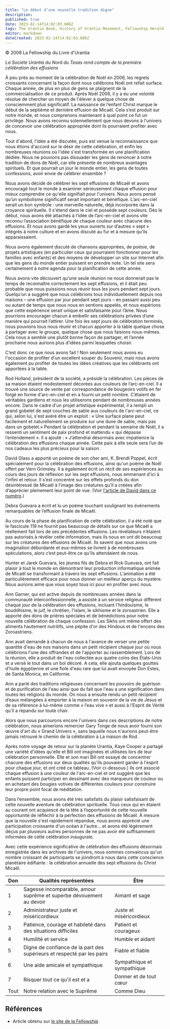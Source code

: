 ```yaml
---
title: "Le début d’une nouvelle tradition digne"
description: 
published: true
date: 2023-02-14T14:02:03.086Z
tags: The Urantia Book, History of Urantia Movement, Fellowship Herald, article
editor: markdown
dateCreated: 2023-02-14T14:02:03.086Z
---
```


<p class="v-card v-sheet theme--light grey lighten-3 px-2">© 2008 La Fellowship du Livre d'Urantia</p>


_La Société Urantia du Nord du Texas rend compte de la première célébration des effusions_  

À peu près au moment de la célébration de Noël en 2006, les regrets croissants concernant la façon dont nous célébrons Noël ont refait surface. Chaque année, de plus en plus de gens se plaignent de la commercialisation de ce produit. Après Noël 2006, il y a eu une volonté résolue de chercher un moyen de l'élever à quelque chose de consciemment plus significatif. La naissance de l’enfant Christ marque le début de la septième et dernière effusion de Micaël. Cela s’est produit sur notre monde, et nous comprenons maintenant à quel point ce fut un privilège. Nous avons reconnu solennellement que nous devons à l'univers de concevoir une célébration appropriée dont ils pourraient profiter avec nous. 

Tout d'abord, l'idée a été discutée, puis est venue la reconnaissance que nous étions d'accord sur le désir de cette célébration, et enfin les nombreuses réunions où l'idée s'est transformée en une planification dédiée. Nous ne pouvions pas dissuader les gens de renoncer à notre tradition de dons de Noël, car elle présente de nombreux avantages spirituels. Et que pourrait un jour le monde entier, les gens de toutes confessions, avoir envie de célébrer ensemble ?  

Nous avons décidé de célébrer les sept effusions de Micaël et avons encouragé tout le monde à examiner sérieusement chaque effusion pour mieux comprendre ce qu'elle signifiait pour l'univers. Nous avons pensé qu’un symbolisme significatif serait important et bénéfique. L’arc-en-ciel serait un bon symbole : une merveille naturelle, déjà incorporée dans la croyance spirituelle. Il s'étend dans le ciel et possède sept couleurs. Dès le début, nous avons été attachés à l’idée de l’arc-en-ciel et avons vite reconnu l’association bénéfique de chaque couleur avec chacune des effusions. Et nous avons gardé les yeux ouverts sur d’autres « sept » intégrés à notre culture et en avons discuté au fur et à mesure qu’ils apparaissaient. 

Nous avons également discuté de chansons appropriées, de poésie, de projets artistiques (en particulier ceux qui pourraient fonctionner pour les familles avec enfants) et des moyens de développer un site sur Internet afin que les gens du monde entier puissent en prendre note. Un tel site sera certainement à notre agenda pour la planification de cette année. 

Nous avons vite découvert qu’une seule réunion ne nous donnerait pas le temps de reconnaître correctement les sept effusions, et il était peu probable que nous puissions nous réunir tous les jours pendant sept jours. Quelqu’un a suggéré que nous célébrions tous individuellement depuis nos maisons – une effusion par jour pendant sept jours – en passant aussi peu ou autant de temps que nous nous en sentions appelés, et nous espérions que cette expérience serait unique et satisfaisante pour l’âme. Nous pourrions encourager chacun à embellir ses célébrations privées d’une manière qui pourrait l’attirer. Une fois les sept jours de célébration terminés, nous pouvions tous nous réunir et chacun apporter à la table quelque chose à partager avec le groupe, quelque chose que nous faisions nous-mêmes. Cela nous a semblé une plutôt bonne façon de partager, et l’année prochaine nous aurions plus d’idées parmi lesquelles choisir. 

C’est donc ce que nous avons fait ! Non seulement nous avons eu l'occasion de profiter d'un excellent souper du Souvenir, mais nous avons également pu profiter de toutes les idées créatives que les célébrants ont apportées à la table. 

Rod Holland, président de la société, a présidé la célébration. Les pièces de sa maison étaient modestement décorées aux couleurs de l’arc-en-ciel. Il a trouvé une source de vente par correspondance de bougeoirs votifs en fer forgé en forme d'arc-en-ciel et en a fourni un petit nombre. C’étaient de véritables gardiens et nous les utiliserons pendant de nombreuses années encore. Dans le cadre d'un projet artistique expérimental, il a rempli un grand gobelet de sept couches de sable aux couleurs de l'arc-en-ciel, ce qui, selon lui, s'est avéré être un exploit : « Une surface plane peut facilement et naturellement se produire sur une dune de sable, mais pas dans un gobelet.» Pendant la célébration et pendant la semaine de Noël, il a ressenti un sentiment de paix profond et inattendu « qui dépasse l’entendement ». Il a ajouté : « J’attendrai désormais avec impatience la célébration des effusions chaque année. Cette paix à elle seule sera l’un de nos cadeaux les plus précieux pour la saison. 

David Glass a apporté un poème de son cher ami, K. Brendi Poppel, écrit spécialement pour la célébration des effusions, ainsi qu'un poème de Noël offert par Vern Grimsley. Il a également écrit un récit de ses expériences au cours des jours de réflexion sur les sept effusions, nous emmenant d'ici à l'infini et retour. Il s’est concentré sur les effets profonds du don désintéressé de Micaël à l’image des créatures qu’il a créées afin d’apprécier pleinement leur point de vue. (Voir [l'article de David dans ce numéro](/fr/article/David_Glass/The_Significance_of_the_Sevenfold_Bestowal_Career).) 

Debra Guevara a écrit et lu un poème touchant soulignant les événements remarquables de l’effusion finale de Micaël. 

Au cours de la phase de planification de cette célébration, il a été noté que le fascicule 119 ne fournit pas beaucoup de détails sur ce que Micaël a réellement fait lors de ses précédentes effusions. Les révélateurs n’étaient pas autorisés à révéler cette information, mais ils nous en ont dit beaucoup sur les créatures des effusions de Micaël. Ils savent que nous avons une imagination débordante et eux-mêmes se livrent à de nombreuses spéculations, alors c’est peut-être ce qu’ils attendaient de nous. 

Hunter et Jarek Guevara, les jeunes fils de Debra et Rick Guevara, ont fait plaisir à tout le monde en démontrant leur production informatique animée de Micaël se transformant à travers les sept effusions. L'animation a été particulièrement efficace pour nous donner un meilleur aperçu du mystère. Nous aurions aimé que vous soyez tous ici pour en profiter avec nous. 

Ann Garner, qui est active depuis de nombreuses années dans la communauté interconfessionnelle, a assisté à un service religieux différent chaque jour de la célébration des effusions, incluant l'hindouisme, le bouddhisme, le juif, le chrétien, l'islam, le sikhisme et le zoroastrien. Elle a apporté des dons de prières spéciales et de bénédictions pour notre nouvelle célébration de chaque confession. Les Sikhs ont même offert des aliments hautement nutritifs, une pépite d'or des Hindous et de l'encens des Zoroastriens. 

Ann avait demandé à chacun de nous à l'avance de verser une petite quantité d'eau de nos maisons dans un petit récipient chaque jour où nous célébrions l'une des offrandes et de l'apporter au rassemblement. Lors de la réunion, elle a produit de l'eau collectée aux quatre coins des États-Unis et a versé le tout dans un bol décoré. A cela, elle ajouta quelques gouttes d'huile égyptienne et une fiole d'eau rare que lui avait envoyée Don Estes, de Santa Monica, en Californie. 

Ann a parlé des traditions religieuses concernant les pouvoirs de guérison et de purification de l'eau ainsi que du fait que l'eau a une signification dans toutes les religions du monde. On nous a ensuite rendu un petit récipient d’eaux mélangées à emporter à la maison en souvenir de la vie de Jésus et de sa référence à lui-même comme « l’eau vive » et aussi à l’Esprit de Vérité qu’il a répandu sur toute chair. 

Alors que nous parcourons encore l'univers dans ces descriptions de notre célébration, nous aimerions remercier Gary Tonge de nous avoir fourni son œuvre d'art du « Grand Univers », sans laquelle nous n'aurions peut-être jamais retrouvé le chemin de la célébration à La maison de Rod. 

Après notre voyage de retour sur la planète Urantia, Kaye Cooper a partagé une variété d'idées qu'elle et Bill ont imaginées et utilisées lors de leur célébration personnelle. Elle et son mari Bill ont essayé de concentrer chacune des effusions sur deux qualités qu'ils pouvaient garder à l'esprit pour chaque jour, et ont créé ce tableau. (Voir ci-dessous.) Ils ont associé chaque effusion à une couleur de l'arc-en-ciel et ont suggéré que les enfants puissent participer en dessinant avec des marqueurs de couleur ou en achetant des bougies votives de différentes couleurs pour construire leur propre point focal de méditation. 

Dans l’ensemble, nous avons été très satisfaits du plaisir satisfaisant de cette nouvelle aventure de célébration spirituelle. Tous ceux qui en étaient au courant ont acquiescé de la tête à l’opportunité de cette nouvelle opportunité de réfléchir à la perfection des effusions de Micaël. À mesure que la nouvelle s'est rapidement répandue, nous avons apprécié une participation croissante d'un océan à l'autre... et avons été légèrement déçus par plusieurs autres personnes de ne pas avoir été suffisamment informées de cette célébration inaugurale. 

Avec cette expérience significative de célébration des effusions désormais enregistrée dans les archives de l'univers, nous sommes convaincus qu'un nombre croissant de participants se joindront à nous dans cette conscience planétaire édifiante : la célébration annuelle des sept effusions du Christ Micaël.


Don | Qualités représentées | Être 
--- | --- | ---
1 | Sagesse incomparable, amour suprême et superbe dévouement au devoir | Aimant et sage  
2 | Administrateur juste et miséricordieux | Juste et miséricordieux 
3 | Patience, courage et habileté dans des situations difficiles | Patient et courageux  
4 | Humilité et service | Humble et aidant 
5 | Digne de confiance de la part des supérieurs et respecté par les pairs | Fiable et fiable  
6 | Une aide amicale et sympathique | Sympathique et sympathique 
7 | Risquer tout ce qu'il est et a | Donner et de tout cœur
Tout | Notre relation avec le Suprême | Comme Dieu  

## Références

- Article obtenu sur [le site de la Fellowship](https://urantia-book.org/archive/newsletters/herald/)

